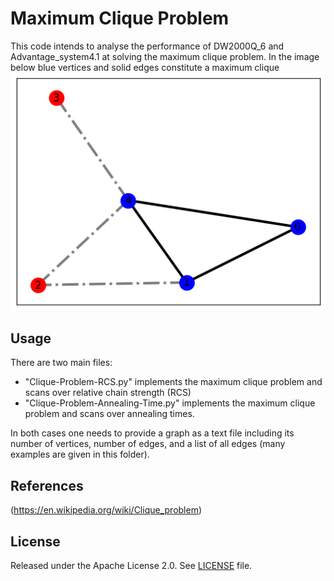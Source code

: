 # Maximum Clique Problem
This code intends to analyse the performance of DW2000Q_6 and Advantage_system4.1
at solving the maximum clique problem. In the image below blue vertices and solid edges constitute a maximum clique
![clique example](clique_example.png)


## Usage
There are two main files: 
* "Clique-Problem-RCS.py" implements the maximum clique problem and scans over relative chain strength (RCS)
* "Clique-Problem-Annealing-Time.py" implements the maximum clique problem and scans over annealing times.

In both cases one needs to provide a graph as a text file including its number of vertices, number of edges, and a list of all edges (many examples are given in this folder). 


## References
(https://en.wikipedia.org/wiki/Clique_problem)

## License

Released under the Apache License 2.0. See [LICENSE](LICENSE) file.
